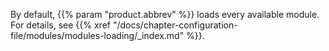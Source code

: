 ---
---
<!-- DISCLAIMER: This file is based on the syslog-ng Open Source Edition documentation https://github.com/balabit/syslog-ng-ose-guides/commit/2f4a52ee61d1ea9ad27cb4f3168b95408fddfdf2 and is used under the terms of The syslog-ng Open Source Edition Documentation License. The file has been modified by Axoflow. -->
By default, {{% param "product.abbrev" %}} loads every available module. For details, see {{% xref "/docs/chapter-configuration-file/modules/modules-loading/_index.md" %}}.
